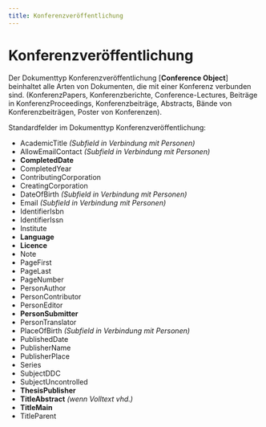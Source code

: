 ```yaml
---
title: Konferenzveröffentlichung
---
```


# Konferenzveröffentlichung

Der Dokumenttyp Konferenzveröffentlichung [**Conference Object**] beinhaltet alle Arten von
Dokumenten, die mit einer Konferenz verbunden sind. (KonferenzPapers, Konferenzberichte,
Conference-Lectures, Beiträge in KonferenzProceedings, Konferenzbeiträge, Abstracts, Bände von
Konferenzbeiträgen, Poster von Konferenzen).

Standardfelder im Dokumenttyp Konferenzveröffentlichung:

* AcademicTitle *(Subfield in Verbindung mit Personen)*
* AllowEmailContact *(Subfield in Verbindung mit Personen)*
* **CompletedDate**
* CompletedYear
* ContributingCorporation
* CreatingCorporation
* DateOfBirth *(Subfield in Verbindung mit Personen)*
* Email *(Subfield in Verbindung mit Personen)*
* IdentifierIsbn
* IdentifierIssn
* Institute
* **Language**
* **Licence**
* Note
* PageFirst
* PageLast
* PageNumber
* PersonAuthor
* PersonContributor
* PersonEditor
* **PersonSubmitter**
* PersonTranslator
* PlaceOfBirth *(Subfield in Verbindung mit Personen)*
* PublishedDate
* PublisherName
* PublisherPlace
* Series
* SubjectDDC
* SubjectUncontrolled
* **ThesisPublisher**
* **TitleAbstract** *(wenn Volltext vhd.)*
* **TitleMain**
* TitleParent
